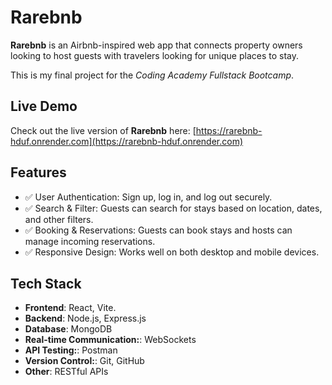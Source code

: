 # Rarebnb

**Rarebnb** is an Airbnb-inspired web app that connects property owners looking to host guests with travelers looking for unique places to stay.

This is my final project for the *Coding Academy Fullstack Bootcamp*.

## Live Demo

Check out the live version of **Rarebnb** here: [https://rarebnb-hduf.onrender.com](https://rarebnb-hduf.onrender.com)

## Features

- ✅ User Authentication: Sign up, log in, and log out securely.
- ✅ Search & Filter: Guests can search for stays based on location, dates, and other filters.
- ✅ Booking & Reservations: Guests can book stays and hosts can manage incoming reservations.
- ✅ Responsive Design: Works well on both desktop and mobile devices.

## Tech Stack

- **Frontend**: React, Vite.
- **Backend**: Node.js, Express.js
- **Database**: MongoDB
- **Real-time Communication:**: WebSockets
- **API Testing:**: Postman
- **Version Control:**: Git, GitHub
- **Other**: RESTful APIs